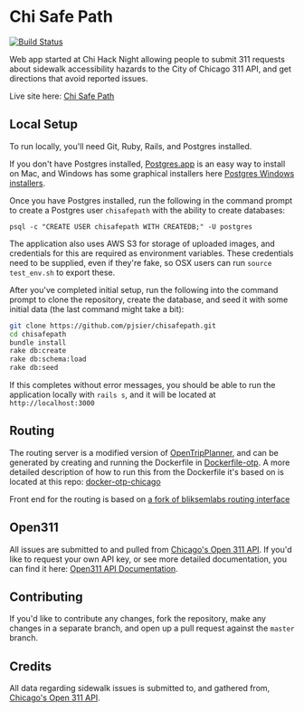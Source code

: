 # Chi Safe Path
[![Build Status](https://travis-ci.org/pjsier/chisafepath.svg?branch=master)](https://travis-ci.org/pjsier/chisafepath)

Web app started at Chi Hack Night allowing people to submit 311 requests about
sidewalk accessibility hazards to the City of Chicago 311 API, and get directions
that avoid reported issues.

Live site here: [Chi Safe Path](http://www.chisafepath.com/)

## Local Setup

To run locally, you'll need Git, Ruby, Rails, and Postgres installed.

If you don't have Postgres installed, [Postgres.app](http://postgresapp.com/) is
an easy way to install on Mac, and Windows has some graphical installers here [Postgres Windows installers](https://www.postgresql.org/download/windows/).

Once you have Postgres installed, run the following in the command prompt to create
a Postgres user `chisafepath` with the ability to create databases:

`psql -c "CREATE USER chisafepath WITH CREATEDB;" -U postgres`

The application also uses AWS S3 for storage of uploaded images, and credentials for
this are required as environment variables. These credentials need to be supplied,
even if they're fake, so OSX users can run `source test_env.sh` to export these.

After you've completed initial setup, run the following into the command prompt
to clone the repository, create the database, and seed it with some initial data
(the last command might take a bit):

```bash
git clone https://github.com/pjsier/chisafepath.git
cd chisafepath
bundle install
rake db:create
rake db:schema:load
rake db:seed
```

If this completes without error messages, you should be able to run the application
locally with `rails s`, and it will be located at `http://localhost:3000`

## Routing

The routing server is a modified version of [OpenTripPlanner](https://github.com/opentripplanner/OpenTripPlanner),
and can be generated by creating and running the Dockerfile in [Dockerfile-otp](Dockerfile-otp).
A more detailed description of how to run this from the Dockerfile it's based on
is located at this repo:  [docker-otp-chicago](https://github.com/thcrock/docker-otp-chicago)

Front end for the routing is based on [a fork of bliksemlabs routing interface](https://github.com/pjsier/whitelabel)

## Open311

All issues are submitted to and pulled from [Chicago's Open 311 API](http://311api.cityofchicago.org/).
If you'd like to request your own API key, or see more detailed documentation, you
can find it here: [Open311 API Documentation](http://dev.cityofchicago.org/docs/api).

## Contributing

If you'd like to contribute any changes, fork the repository, make any changes
in a separate branch, and open up a pull request against the `master` branch.

## Credits

All data regarding sidewalk issues is submitted to, and gathered from, [Chicago's Open 311 API](http://311api.cityofchicago.org/).
